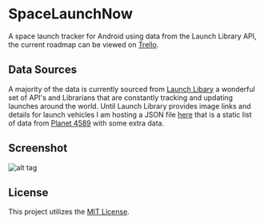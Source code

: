 # SpaceLaunchNow
A space launch tracker for Android using data from the Launch Library API, the current roadmap can be viewed on [Trello](https://trello.com/b/DwLCfv7g/space-launch-now).

## Data Sources

A majority of the data is currently sourced from [Launch Libary](https://launchlibrary.net/) a wonderful set of API's and Librarians that are constantly tracking and updating launches around the world. Until Launch Library provides image links and details for launch vehicles I am hosting a JSON file [here](http://calebjones.me/app/launchvehicle.json) that is a static list of data from [Planet 4589](http://www.planet4589.org/space/lvdb/lv.html) with some extra data.

## Screenshot

![alt tag](https://raw.github.com/caman9119/SpaceLaunchNow/master/screenshot.png)

## License

This project utilizes the [MIT License](https://raw.github.com/caman9119/SpaceLaunchNow/master/LICENSE.md).